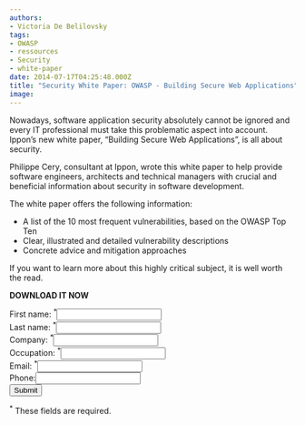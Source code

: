 ```yaml
---
authors:
- Victoria De Belilovsky
tags:
- OWASP
- ressources
- Security
- white-paper
date: 2014-07-17T04:25:48.000Z
title: "Security White Paper: OWASP - Building Secure Web Applications"
image: 
---
```


Nowadays, software application security absolutely cannot be ignored and every IT professional must take this problematic aspect into account. Ippon’s new white paper, “Building Secure Web Applications”, is all about security.

Philippe Cery, consultant at Ippon, wrote this white paper to help provide software engineers, architects and technical managers with crucial and beneficial information about security in software development.

The white paper offers the following information:

- A list of the 10 most frequent vulnerabilities, based on the OWASP Top Ten
- Clear, illustrated and detailed vulnerability descriptions
- Concrete advice and mitigation approaches

If you want to learn more about this highly critical subject, it is well worth the read.

**DOWNLOAD IT NOW**

<div class="salesforce_w2l_lead"><form action="#sf_form_salesforce_w2l_lead_2" class="w2llead top-aligned" id="sf_form_salesforce_w2l_lead_2" method="post"><div class="sf_field sf_field_first_name sf_type_text"><label class="w2llabel required  text" for="sf_first_name">First name: <sup><span class="required">*</span></sup></label><input class="w2linput text" id="sf_first_name" name="first_name" placeholder="" type="text" value=""></input><div class="clearfix"></div></div><div class="sf_field sf_field_last_name sf_type_text"><label class="w2llabel required  text" for="sf_last_name">Last name: <sup><span class="required">*</span></sup></label><input class="w2linput text" id="sf_last_name" name="last_name" placeholder="" type="text" value=""></input><div class="clearfix"></div></div><div class="sf_field sf_field_company sf_type_text"><label class="w2llabel required  text" for="sf_company">Company: <sup><span class="required">*</span></sup></label><input class="w2linput text" id="sf_company" name="company" placeholder="" type="text" value=""></input><div class="clearfix"></div></div><div class="sf_field sf_field_description sf_type_text"><label class="w2llabel required  text" for="sf_description">Occupation: <sup><span class="required">*</span></sup></label><input class="w2linput text" id="sf_description" name="description" placeholder="" type="text" value=""></input><div class="clearfix"></div></div><div class="sf_field sf_field_email sf_type_text"><label class="w2llabel required  text" for="sf_email">Email: <sup><span class="required">*</span></sup></label><input class="w2linput text" id="sf_email" name="email" placeholder="" type="text" value=""></input><div class="clearfix"></div></div><div class="sf_field sf_field_phone sf_type_text"><label class="w2llabel   text" for="sf_phone">Phone:</label><input class="w2linput text" id="sf_phone" name="phone" placeholder="" type="text" value=""></input><div class="clearfix"></div></div><input class="w2linput" name="message" style="display: none;" type="text" value=""></input><input class="w2linput" name="form_id" type="hidden" value="2"></input><div class="w2lsubmit"><input class="w2linput submit" name="w2lsubmit" type="submit" value="Submit"></input></div></form><sup><span class="required">*</span></sup> These fields are required.

</div>

